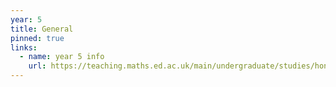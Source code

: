 ```yaml
---
year: 5
title: General
pinned: true
links:
  - name: year 5 info
    url: https://teaching.maths.ed.ac.uk/main/undergraduate/studies/honours/year-5
---
```

